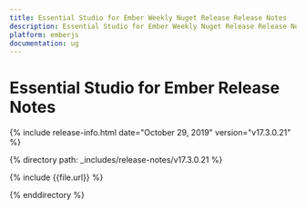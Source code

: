 ```yaml
---
title: Essential Studio for Ember Weekly Nuget Release Release Notes  
description: Essential Studio for Ember Weekly Nuget Release Release Notes  
platform: emberjs
documentation: ug
---
```


# Essential Studio for Ember  Release Notes  

{% include release-info.html date="October 29, 2019"  version="v17.3.0.21" %} 


{% directory path: _includes/release-notes/v17.3.0.21 %}

{% include {{file.url}} %}

{% enddirectory %}